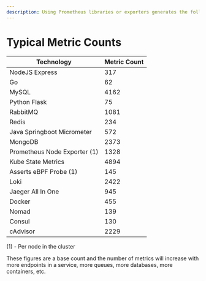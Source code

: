 ```yaml
---
description: Using Prometheus libraries or exporters generates the following metric counts
---
```


# Typical Metric Counts

| Technology                   | Metric Count |
| ---------------------------- | ------------ |
| NodeJS Express               | 317          |
| Go                           | 62           |
| MySQL                        | 4162         |
| Python Flask                 | 75           |
| RabbitMQ                     | 1081         |
| Redis                        | 234          |
| Java Springboot Micrometer   | 572          |
| MongoDB                      | 2373         |
| Prometheus Node Exporter (1) | 1328         |
| Kube State Metrics           | 4894         |
| Asserts eBPF Probe (1)       | 145          |
| Loki                         | 2422         |
| Jaeger All In One            | 945          |
| Docker                       | 455          |
| Nomad                        | 139          |
| Consul                       | 130          |
| cAdvisor                     | 2229         |

(1) - Per node in the cluster

These figures are a base count and the number of metrics will increase with more endpoints in a service, more queues, more databases, more containers, etc.
